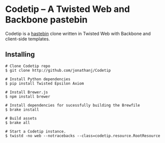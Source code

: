 # Codetip – A Twisted Web and Backbone pastebin

Codetip is a [hastebin](http://hastebin.com) clone written in Twisted Web with Backbone and client-side templates.

## Installing

    # Clone Codetip repo
    $ git clone http://github.com/jonathanj/Codetip

    # Install Python dependencies
    $ pip install Twisted Epsilon Axiom

    # Install Brewer.js
    $ npm install brewer

    # Install dependencies for sucessfully building the Brewfile
    $ brake install

    # Build assets
    $ brake all

    # Start a Codetip instance.
    $ twistd -no web --notracebacks --class=codetip.resource.RootResource
